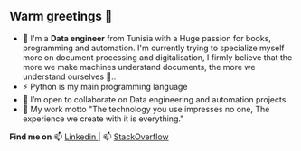 ## Warm greetings 👋

- 🤔 I'm a **Data engineer** from Tunisia with a Huge passion for books, programming and automation. 
I'm currently trying to specialize myself more on document processing and digitalisation, I firmly believe that the more we make machines understand documents, the more we understand ourselves 🔭.. 
- ⚡ Python is my main programming language
- 🔭 I’m open to collaborate on Data engineering and automation projects.
- 💬 My work motto "The technology you use impresses no one, The experience we create with it is everything."



**Find me on**
📫 <a href= "https://www.linkedin.com/in/mohamed-laroussi-metoui-590125183/" > Linkedin </a> | 
📫 <a href= "https://stackoverflow.com/users/12470170/metouitude" > StackOverflow </a>


<!--
**metoui-tude/metoui-tude** is a ✨ _special_ ✨ repository because its `README.md` (this file) appears on your GitHub profile.

Here are some ideas to get you started:

- 🔭 I’m currently working on ...
- 🌱 I’m currently learning ...
- 👯 I’m looking to collaborate on ...
- 🤔 I’m looking for help with ...
- 💬 Ask me about ...
- 📫 How to reach me: ...
- 😄 Pronouns: ...
- ⚡ Fun fact: ...
-->
